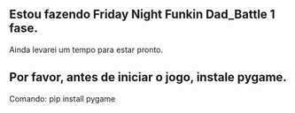 ## Estou fazendo Friday Night Funkin Dad_Battle 1 fase.
Ainda levarei um tempo para estar pronto.

## Por favor, antes de iniciar o jogo, instale pygame.

Comando: pip install pygame
